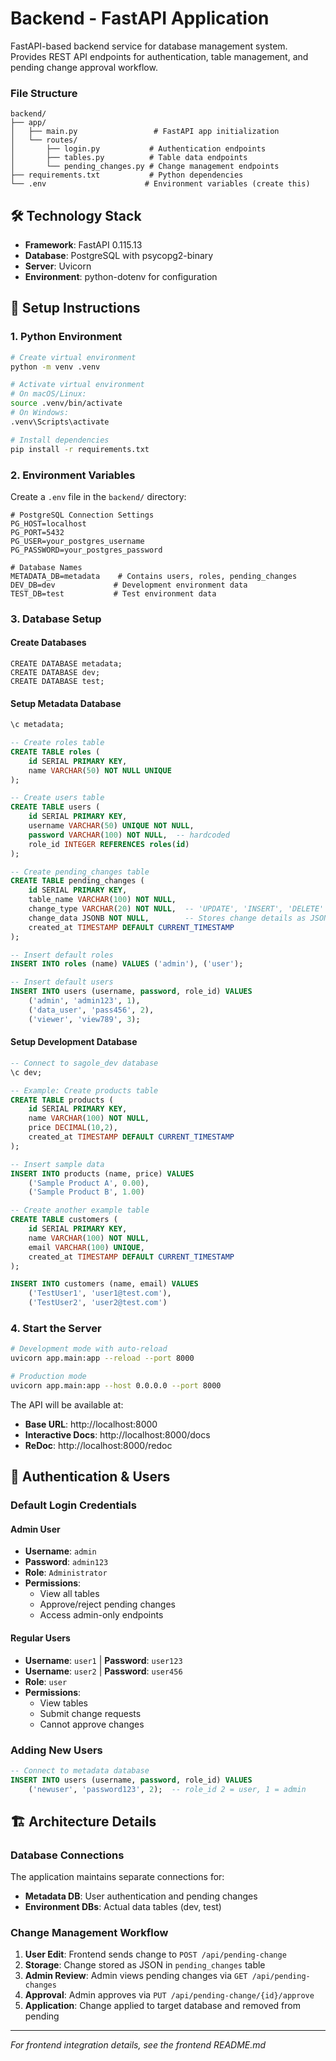 # Backend - FastAPI Application

FastAPI-based backend service for database management system. Provides REST API endpoints for authentication, table management, and pending change approval workflow.

### File Structure
```
backend/
├── app/
│   ├── main.py                 # FastAPI app initialization
│   └── routes/
│       ├── login.py           # Authentication endpoints
│       ├── tables.py          # Table data endpoints
│       └── pending_changes.py # Change management endpoints
├── requirements.txt           # Python dependencies
└── .env                      # Environment variables (create this)
```

## 🛠️ Technology Stack

- **Framework**: FastAPI 0.115.13
- **Database**: PostgreSQL with psycopg2-binary
- **Server**: Uvicorn
- **Environment**: python-dotenv for configuration

## 🚀 Setup Instructions

### 1. Python Environment
```bash
# Create virtual environment
python -m venv .venv

# Activate virtual environment
# On macOS/Linux:
source .venv/bin/activate
# On Windows:
.venv\Scripts\activate

# Install dependencies
pip install -r requirements.txt
```

### 2. Environment Variables
Create a `.env` file in the `backend/` directory:

```env
# PostgreSQL Connection Settings
PG_HOST=localhost
PG_PORT=5432
PG_USER=your_postgres_username
PG_PASSWORD=your_postgres_password

# Database Names
METADATA_DB=metadata    # Contains users, roles, pending_changes
DEV_DB=dev             # Development environment data
TEST_DB=test           # Test environment data
```

### 3. Database Setup

#### Create Databases
```
CREATE DATABASE metadata;
CREATE DATABASE dev;
CREATE DATABASE test;
```

#### Setup Metadata Database
```sql
\c metadata;

-- Create roles table
CREATE TABLE roles (
    id SERIAL PRIMARY KEY,
    name VARCHAR(50) NOT NULL UNIQUE
);

-- Create users table
CREATE TABLE users (
    id SERIAL PRIMARY KEY,
    username VARCHAR(50) UNIQUE NOT NULL,
    password VARCHAR(100) NOT NULL,  -- hardcoded
    role_id INTEGER REFERENCES roles(id)
);

-- Create pending_changes table
CREATE TABLE pending_changes (
    id SERIAL PRIMARY KEY,
    table_name VARCHAR(100) NOT NULL,
    change_type VARCHAR(20) NOT NULL,  -- 'UPDATE', 'INSERT', 'DELETE'
    change_data JSONB NOT NULL,        -- Stores change details as JSON
    created_at TIMESTAMP DEFAULT CURRENT_TIMESTAMP
);

-- Insert default roles
INSERT INTO roles (name) VALUES ('admin'), ('user');

-- Insert default users
INSERT INTO users (username, password, role_id) VALUES 
    ('admin', 'admin123', 1),
    ('data_user', 'pass456', 2),
    ('viewer', 'view789', 3);
```

#### Setup Development Database
```sql
-- Connect to sagole_dev database
\c dev;

-- Example: Create products table
CREATE TABLE products (
    id SERIAL PRIMARY KEY,
    name VARCHAR(100) NOT NULL,
    price DECIMAL(10,2),
    created_at TIMESTAMP DEFAULT CURRENT_TIMESTAMP
);

-- Insert sample data
INSERT INTO products (name, price) VALUES 
    ('Sample Product A', 0.00),
    ('Sample Product B', 1.00)

-- Create another example table
CREATE TABLE customers (
    id SERIAL PRIMARY KEY,
    name VARCHAR(100) NOT NULL,
    email VARCHAR(100) UNIQUE,
    created_at TIMESTAMP DEFAULT CURRENT_TIMESTAMP
);

INSERT INTO customers (name, email) VALUES 
    ('TestUser1', 'user1@test.com'),
    ('TestUser2', 'user2@test.com')
```

### 4. Start the Server
```bash
# Development mode with auto-reload
uvicorn app.main:app --reload --port 8000

# Production mode
uvicorn app.main:app --host 0.0.0.0 --port 8000
```

The API will be available at:
- **Base URL**: http://localhost:8000
- **Interactive Docs**: http://localhost:8000/docs
- **ReDoc**: http://localhost:8000/redoc

## 🔐 Authentication & Users

### Default Login Credentials

#### Admin User
- **Username**: `admin`
- **Password**: `admin123`
- **Role**: `Administrator`
- **Permissions**: 
  - View all tables
  - Approve/reject pending changes
  - Access admin-only endpoints

#### Regular Users
- **Username**: `user1` | **Password**: `user123`
- **Username**: `user2` | **Password**: `user456`
- **Role**: `user`
- **Permissions**:
  - View tables
  - Submit change requests
  - Cannot approve changes

### Adding New Users
```sql
-- Connect to metadata database
INSERT INTO users (username, password, role_id) VALUES 
    ('newuser', 'password123', 2);  -- role_id 2 = user, 1 = admin
```

## 🏗️ Architecture Details

### Database Connections
The application maintains separate connections for:
- **Metadata DB**: User authentication and pending changes
- **Environment DBs**: Actual data tables (dev, test)

### Change Management Workflow
1. **User Edit**: Frontend sends change to `POST /api/pending-change`
2. **Storage**: Change stored as JSON in `pending_changes` table
3. **Admin Review**: Admin views pending changes via `GET /api/pending-changes`
4. **Approval**: Admin approves via `PUT /api/pending-change/{id}/approve`
5. **Application**: Change applied to target database and removed from pending


---
*For frontend integration details, see the frontend README.md* 